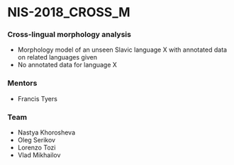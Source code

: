 # NIS-2018_CROSS_M

### Cross-lingual morphology analysis

* Morphology model of an unseen Slavic language X with annotated data on related languages given
* No annotated data for language X

### Mentors

* Francis Tyers

### Team

* Nastya Khorosheva
* Oleg Serikov
* Lorenzo Tozi
* Vlad Mikhailov
